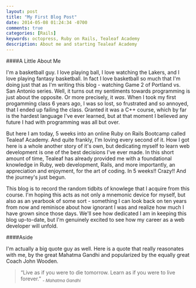 ```yaml
---
layout: post
title: "My First Blog Post"
date: 2014-05-08 01:24:34 -0700
comments: true
categories: [Rails]
keywords: octopress, Ruby on Rails, Tealeaf Academy
description: About me and starting Tealeaf Academy
---
```


####A Little About Me

I'm a basketball guy. I love playing ball, I love watching the Lakers, and I love playing fantasy basketball. In fact I love basketball so much that I'm doing just that as I'm writing this blog - watching Game 2 of Portland vs. San Antonio series. Well, it turns out my sentiments towards programming is just about the opposite. Or more precisely, it *was*. When I took my first progamming class 6 years ago, I was so lost, so frustrated and so annoyed, that I ended up failing the class. Granted it was a C++ course, which by far is the hardest language I've ever learned, but at that moment I believed any future I had with programming was all but over.

But here I am today, 5 weeks into an online Ruby on Rails Bootcamp called Tealeaf Academy. And quite frankly, I'm loving every second of it. How I got here is a whole another story of it's own, but dedicating myself to learn web development is one of the best decisions I've ever made. In this short amount of time, Tealeaf has already provided me with a foundational knowledge in Ruby, web development, Rails, and more importantly, an appreciation and enjoyment, for the art of coding. In 5 weeks!! Crazy!! And the journey's just begun. 

This blog is to record the random tidbits of knowlege that I acquire from this course. I'm hoping this acts as not only a mnemonic device for myself, but also as an yearbook of some sort - something I can look back on ten years from now and reminisce about how ignorant I was and realize how much I have grown since those days. We'll see how dedicated I am in keeping this blog up-to-date, but I'm genuinely excited to see how my career as a web developer will unfold. 

####Aside

I'm actually a big quote guy as well. Here is a quote that really reasonates with me, by the great Mahatma Gandhi and popularized by the equally great Coach John Wooden. 

> “Live as if you were to die tomorrow. Learn as if you were to live forever.” 
> <cite><sub> - Mahatma Gandhi</sub></cite>


